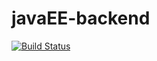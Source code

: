 # javaEE-backend

[![Build Status](https://img.shields.io/travis/Studis/javaEE-backend/master.svg?style=flat)](https://travis-ci.org/Studis/javaEE-backend)
